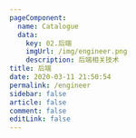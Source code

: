 ```yaml
---
pageComponent: 
  name: Catalogue
  data: 
    key: 02.后端
    imgUrl: /img/engineer.png
    description: 后端相关技术
title: 后端
date: 2020-03-11 21:50:54
permalink: /engineer
sidebar: false
article: false
comment: false
editLink: false
---
```

